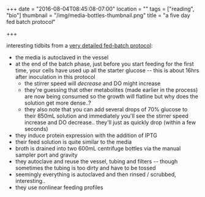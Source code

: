 +++
date = "2016-08-04T08:45:08-07:00"
location = ""
tags = ["reading", "bio"]
thumbnail = "/img/media-bottles-thumbnail.png"
title = "a five day fed batch protocol"

+++

interesting tidbits from a [very detailed fed-batch protocol](http://www.helmholtz-muenchen.de/fileadmin/PEPF/Protocols/HCDF-protocol310108.pdf):

<!--more-->

* the media is autoclaved in the vessel
* at the end of the batch phase, just before you start feeding for the first time,
your cells have used up all the starter glucose --
this is about 16hrs after inoculation in this protocol
  * the stirrer speed will *decrease* and DO might increase
  * they're guessing that other metabolites (made earlier in the process) are now being consumed
  so the growth will flatline but why does the solution get more dense..?
  * they also note that you can add several drops of 70% glucose
  to their 850mL solution and immediately you'll see the stirrer speed increase and DO decrease..
  they'll just as quickly drop (within a few seconds)
* they induce protein expression with the addition of IPTG
* their feed solution is quite similar to the media
* broth is drained into two 600mL centrifuge bottles via the manual sampler port and gravity
* they autoclave and reuse the vessel, tubing and filters --
though sometimes the tubing is too dirty and have to be tossed
* seemingly everything is autoclaved and then rinsed / scrubbed, interesting..
* they use nonlinear feeding profiles
